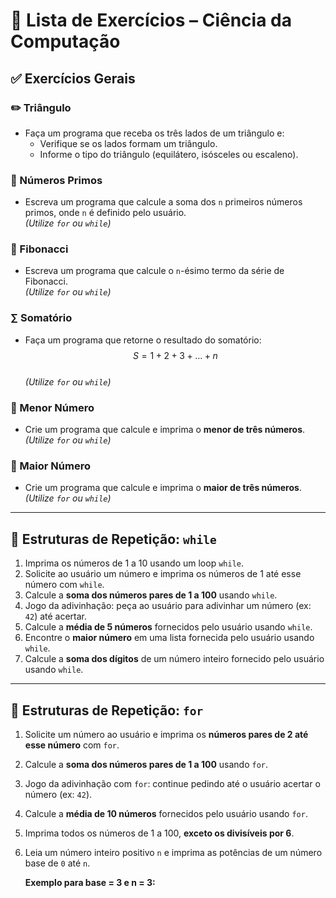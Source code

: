 # 📘 Lista de Exercícios – Ciência da Computação

## ✅ Exercícios Gerais

### ✏️ Triângulo
- Faça um programa que receba os três lados de um triângulo e:
  - Verifique se os lados formam um triângulo.
  - Informe o tipo do triângulo (equilátero, isósceles ou escaleno).

### 🔢 Números Primos
- Escreva um programa que calcule a soma dos `n` primeiros números primos, onde `n` é definido pelo usuário.  
  *(Utilize `for` ou `while`)*

### 🧮 Fibonacci
- Escreva um programa que calcule o `n`-ésimo termo da série de Fibonacci.  
  *(Utilize `for` ou `while`)*

### ∑ Somatório
- Faça um programa que retorne o resultado do somatório:  
  $$ S = 1 + 2 + 3 + \ldots + n $$  
  *(Utilize `for` ou `while`)*

### 🔽 Menor Número
- Crie um programa que calcule e imprima o **menor de três números**.  
  *(Utilize `for` ou `while`)*

### 🔼 Maior Número
- Crie um programa que calcule e imprima o **maior de três números**.  
  *(Utilize `for` ou `while`)*

---

## 🔁 Estruturas de Repetição: `while`

1. Imprima os números de 1 a 10 usando um loop `while`.
2. Solicite ao usuário um número e imprima os números de 1 até esse número com `while`.
3. Calcule a **soma dos números pares de 1 a 100** usando `while`.
4. Jogo da adivinhação: peça ao usuário para adivinhar um número (ex: `42`) até acertar.
5. Calcule a **média de 5 números** fornecidos pelo usuário usando `while`.
6. Encontre o **maior número** em uma lista fornecida pelo usuário usando `while`.
7. Calcule a **soma dos dígitos** de um número inteiro fornecido pelo usuário usando `while`.

---

## 🔁 Estruturas de Repetição: `for`

1. Solicite um número ao usuário e imprima os **números pares de 2 até esse número** com `for`.
2. Calcule a **soma dos números pares de 1 a 100** usando `for`.
3. Jogo da adivinhação com `for`: continue pedindo até o usuário acertar o número (ex: `42`).
4. Calcule a **média de 10 números** fornecidos pelo usuário usando `for`.
5. Imprima todos os números de 1 a 100, **exceto os divisíveis por 6**.
6. Leia um número inteiro positivo `n` e imprima as potências de um número base de `0` até `n`.

   **Exemplo para base = 3 e n = 3:**

